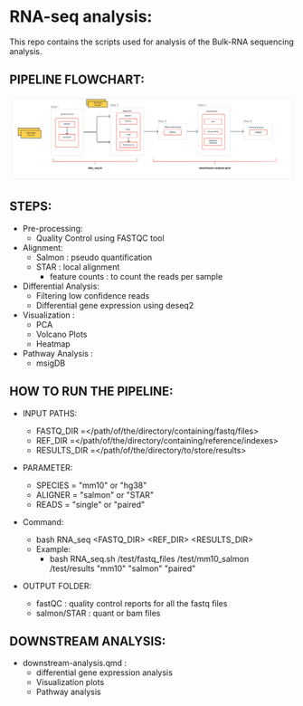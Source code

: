 # RNA-seq analysis:

This repo contains the scripts used for analysis of the Bulk-RNA sequencing analysis. 

## PIPELINE FLOWCHART:

![Alt text](RNA-seq-pipeline.png)

## STEPS:
- Pre-processing:
    - Quality Control using FASTQC tool
- Alignment:
    - Salmon : pseudo quantification
    - STAR   : local alignment 
        - feature counts : to count the reads per sample
- Differential Analysis:
    - Filtering low confidence reads
    - Differential gene expression using deseq2
- Visualization :
    - PCA
    - Volcano Plots
    - Heatmap
- Pathway Analysis : 
    - msigDB 

## HOW TO RUN THE PIPELINE:
- INPUT PATHS:
    - FASTQ_DIR   =</path/of/the/directory/containing/fastq/files>
    - REF_DIR     =</path/of/the/directory/containing/reference/indexes>
    - RESULTS_DIR =</path/of/the/directory/to/store/results>

- PARAMETER:
    - SPECIES     = "mm10" or "hg38"
    - ALIGNER     = "salmon" or "STAR"
    - READS       = "single" or "paired"

- Command:
    - bash RNA_seq <FASTQ_DIR> <REF_DIR> <RESULTS_DIR> <species> <aligner> <reads>
    - Example: 
        - bash RNA_seq.sh /test/fastq_files /test/mm10_salmon /test/results "mm10" "salmon" "paired"

- OUTPUT FOLDER:
    - fastQC                : quality control reports for all the fastq files
    - salmon/STAR           : quant or bam files

## DOWNSTREAM ANALYSIS:
- downstream-analysis.qmd : 
    - differential gene expression analysis 
    - Visualization plots 
    - Pathway analysis
